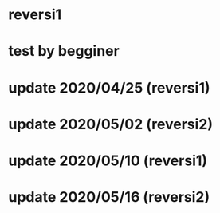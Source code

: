 # reversi1
# test by begginer
# update 2020/04/25 (reversi1)
# update 2020/05/02 (reversi2)
# update 2020/05/10 (reversi1)
# update 2020/05/16 (reversi2)
